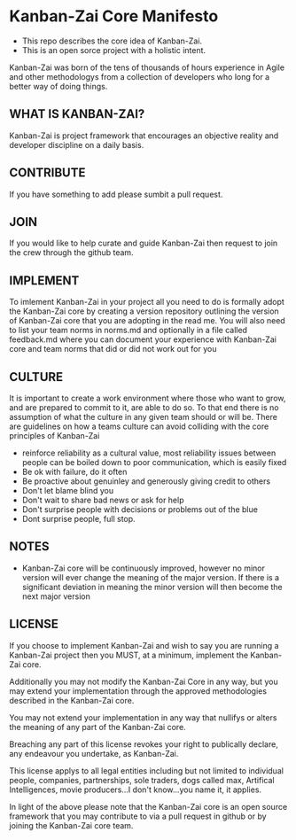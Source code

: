 # Kanban-Zai Core Manifesto

* This repo describes the core idea of Kanban-Zai.  
* This is an open sorce project with a holistic intent.

Kanban-Zai was born of the tens of thousands of hours experience in Agile and other methodologys from a collection of developers who long for a better way of doing things.

## WHAT IS KANBAN-ZAI?

Kanban-Zai is project framework that encourages an objective reality and developer discipline on a daily basis.

## CONTRIBUTE

If you have something to add please sumbit a pull request.

## JOIN

If you would like to help curate and guide Kanban-Zai then request to join the crew through the github team.

## IMPLEMENT

To imlement Kanban-Zai in your project all you need to do is formally adopt the Kanban-Zai core by creating a version repository outlining the version of Kanban-Zai core that you are adopting in the read me.  You will also need to list your team norms in norms.md and optionally in a file called feedback.md where you can document your experience with Kanban-Zai core and team norms that did or did not work out for you

## CULTURE

It is important to create a work environment where those who want to grow, and are prepared to commit to it, are able to do so.  To that end there is no assumption of what the culture in any given team should or will be.  There are guidelines on how a teams culture can avoid colliding with the core principles of Kanban-Zai

* reinforce reliability as a cultural value, most reliability issues between people can be boiled down to poor communication, which is easily fixed
* Be ok with failure, do it often
* Be proactive about genuinley and generously giving credit to others
* Don't let blame blind you
* Don't wait to share bad news or ask for help
* Don't surprise people with decisions or problems out of the blue
* Dont surprise people, full stop.

## NOTES
* Kanban-Zai core will be continuously improved, however no minor version will ever change the meaning of the major version.  If there is a significant deviation in meaning the minor version will then become the next major version

## LICENSE

If you choose to implement Kanban-Zai and wish to say you are running a Kanban-Zai project then you MUST, at a minimum, implement the Kanban-Zai core.

Additionally you may not modify the Kanban-Zai Core in any way, but you may extend your implementation through the approved methodologies described in the Kanban-Zai core.

You may not extend your implementation in any way that nullifys or alters the meaning of any part of the Kanban-Zai core.

Breaching any part of this license revokes your right to publically declare, any endeavour you undertake, as Kanban-Zai.

This license applys to all legal entities including but not limited to individual people, companies, partnerships, sole traders, dogs called max, Artifical Intelligences, movie producers...I don't know...you name it, it applies.

In light of the above please note that the Kanban-Zai core is an open source framework that you may contribute to via a pull request in github or by joining the Kanban-Zai core team.
